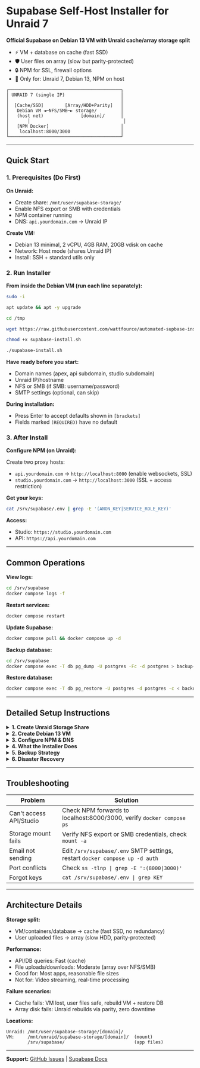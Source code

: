 # Supabase Self-Host Installer for Unraid 7

**Official Supabase on Debian 13 VM with Unraid cache/array storage split**

- ⚡ VM + database on cache (fast SSD)
- 🛡️ User files on array (slow but parity-protected)
- 🔒 NPM for SSL, firewall options
- 🎯 Only for: Unraid 7, Debian 13, NPM on host

```
┌──────────────────────────────────────────┐
│ UNRAID 7 (single IP)                     │
│                                          │
│  [Cache/SSD]        [Array/HDD+Parity]   │
│   Debian VM ◄─NFS/SMB─► storage/         │
│   (host net)              [domain]/      │
│       │                                   │
│   [NPM Docker]                           │
│    localhost:8000/3000                   │
└──────────────────────────────────────────┘
```

---

## Quick Start

### 1. Prerequisites (Do First)

**On Unraid:**
- Create share: `/mnt/user/supabase-storage/`
- Enable NFS export or SMB with credentials
- NPM container running
- DNS: `api.yourdomain.com` → Unraid IP

**Create VM:**
- Debian 13 minimal, 2 vCPU, 4GB RAM, 20GB vdisk on cache
- Network: Host mode (shares Unraid IP)
- Install: SSH + standard utils only

### 2. Run Installer

**From inside the Debian VM (run each line separately):**

```bash
sudo -i
```

```bash
apt update && apt -y upgrade
```

```bash
cd /tmp
```

```bash
wget https://raw.githubusercontent.com/wattfource/automated-supbase-install-unraid/main/supabase-install.sh
```

```bash
chmod +x supabase-install.sh
```

```bash
./supabase-install.sh
```

**Have ready before you start:**
- Domain names (apex, api subdomain, studio subdomain)
- Unraid IP/hostname
- NFS or SMB (if SMB: username/password)
- SMTP settings (optional, can skip)

**During installation:**
- Press Enter to accept defaults shown in `[brackets]`
- Fields marked `(REQUIRED)` have no default

### 3. After Install

**Configure NPM (on Unraid):**

Create two proxy hosts:
- `api.yourdomain.com` → `http://localhost:8000` (enable websockets, SSL)
- `studio.yourdomain.com` → `http://localhost:3000` (SSL + access restriction)

**Get your keys:**
```bash
cat /srv/supabase/.env | grep -E '(ANON_KEY|SERVICE_ROLE_KEY)'
```

**Access:**
- Studio: `https://studio.yourdomain.com`
- API: `https://api.yourdomain.com`

---

## Common Operations

**View logs:**
```bash
cd /srv/supabase
docker compose logs -f
```

**Restart services:**
```bash
docker compose restart
```

**Update Supabase:**
```bash
docker compose pull && docker compose up -d
```

**Backup database:**
```bash
cd /srv/supabase
docker compose exec -T db pg_dump -U postgres -Fc -d postgres > backup-$(date +%F).dump
```

**Restore database:**
```bash
docker compose exec -T db pg_restore -U postgres -d postgres -c < backup-file.dump
```

---

## Detailed Setup Instructions

<details>
<summary><b>1. Create Unraid Storage Share</b></summary>

In Unraid Web UI:
1. **Shares** → **Add Share**
2. Settings:
   - Name: `supabase-storage`
   - Use cache: `No` (force to array)
   - Export: `Yes` (NFS) or Security: `Private` (SMB)

From Unraid terminal:
```bash
mkdir -p /mnt/user/supabase-storage/yourdomain.com
chmod 755 /mnt/user/supabase-storage/yourdomain.com
```

Verify NFS (if using):
```bash
showmount -e localhost
```
</details>

<details>
<summary><b>2. Create Debian 13 VM</b></summary>

In Unraid VM Manager:
- **VMs** → **Add VM** → **Linux**
- Name: `debian-supabase`
- CPUs: `2+`, RAM: `4096 MB+`
- vDisk: `/mnt/cache/domains/debian-supabase/vdisk1.img`, 20GB+
- **Network: Host mode** (important!)
- Boot Debian 13 netinstall ISO

During Debian install:
- Minimal install, no desktop
- Software: SSH + standard utils only
- Partitioning: Use entire disk

After install:
```bash
apt update && apt upgrade -y
apt install -y sudo
ping -c 3 google.com  # verify connectivity
```
</details>

<details>
<summary><b>3. Configure NPM & DNS</b></summary>

**DNS (at your provider):**
```
api.yourdomain.com    → Unraid IP
studio.yourdomain.com → Unraid IP
```

**NPM Proxy Hosts:**
- API: `http://localhost:8000` (enable websockets, SSL)
- Studio: `http://localhost:3000` (SSL, add access control)
</details>

<details>
<summary><b>4. What the Installer Does</b></summary>

Interactive prompts for:
- Domain names (apex, api, studio) - defaults provided
- SMTP settings (optional - can skip)
- Analytics enable/disable (default: no)
- Port pinning (security, default: yes)
- Firewall rules (optional UFW, default: no)
- Unraid storage (NFS/SMB) - NFS default, SMB requires credentials

**Prompt format:**
- `[value]` - Press Enter to accept default
- `(REQUIRED)` - No default, must enter value
- `[Y/n]` or `[N/y]` - Capital = default

Automated actions:
- Install Docker if missing
- Generate secure secrets + JWT tokens
- Fetch official Supabase docker setup
- Mount Unraid storage at `/mnt/unraid/supabase-storage/[domain]`
- Start all containers
- Install location: `/srv/supabase`

Time: 5-15 minutes
</details>

<details>
<summary><b>5. Backup Strategy</b></summary>

**Database (daily):**
```bash
cd /srv/supabase
docker compose exec -T db pg_dump -U postgres -Fc > backup-$(date +%F).dump
```

**Environment file:**
```bash
cp /srv/supabase/.env ~/backup-env-$(date +%F).env
```

**Auto-backup script:**
```bash
cat > /root/backup-supabase.sh <<'EOF'
#!/bin/bash
cd /srv/supabase
docker compose exec -T db pg_dump -U postgres -Fc > backups/db-$(date +%F).dump
find backups/ -name "db-*.dump" -mtime +7 -delete
EOF
chmod +x /root/backup-supabase.sh
(crontab -l; echo "0 2 * * * /root/backup-supabase.sh") | crontab -
```

**User files:** Already on array with parity protection
</details>

<details>
<summary><b>6. Disaster Recovery</b></summary>

If VM/cache fails:
1. Create new Debian 13 VM
2. Run installer with same domains
3. Stop services: `docker compose down`
4. Restore `.env` from backup
5. Restore database: `docker compose up -d db && sleep 10 && docker compose exec -T db pg_restore -U postgres -d postgres -c < backup.dump`
6. Start all: `docker compose up -d`

User files survive on array (parity-protected)
</details>

---

## Troubleshooting

| Problem | Solution |
|---------|----------|
| Can't access API/Studio | Check NPM forwards to localhost:8000/3000, verify `docker compose ps` |
| Storage mount fails | Verify NFS export or SMB credentials, check `mount -a` |
| Email not sending | Edit `/srv/supabase/.env` SMTP settings, restart `docker compose up -d auth` |
| Port conflicts | Check `ss -tlnp \| grep -E ':(8000\|3000)'` |
| Forgot keys | `cat /srv/supabase/.env \| grep KEY` |

---

## Architecture Details

**Storage split:**
- VM/containers/database → cache (fast SSD, no redundancy)
- User uploaded files → array (slow HDD, parity-protected)

**Performance:**
- API/DB queries: Fast (cache)
- File uploads/downloads: Moderate (array over NFS/SMB)
- Good for: Most apps, reasonable file sizes
- Not for: Video streaming, real-time processing

**Failure scenarios:**
- Cache fails: VM lost, user files safe, rebuild VM + restore DB
- Array disk fails: Unraid rebuilds via parity, zero downtime

**Locations:**
```
Unraid: /mnt/user/supabase-storage/[domain]/
VM:     /mnt/unraid/supabase-storage/[domain]/  (mount)
        /srv/supabase/                          (app files)
```

---

**Support:** [GitHub Issues](https://github.com/wattfource/automated-supbase-install-unraid/issues) | [Supabase Docs](https://supabase.com/docs/guides/self-hosting)